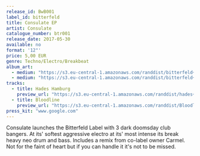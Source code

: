 ```yaml
---
release_id: BwB001
label_id: bitterfeld
title: Consulate EP
artist: Consulate
catalogue_number: btr001
release_date: 2017-05-30
available: no
format: '12"' 
price: 5,00 EUR 
genre: Techno/Electro/Breakbeat 
album_art: 
  - medium: "https://s3.eu-central-1.amazonaws.com/randdist/bitterfeld+image.jpg"
  - medium: "https://s3.eu-central-1.amazonaws.com/randdist/bitterfeld+2.jpg"
tracks:
  - title: Hades Hamburg
    preview_url: "https://s3.eu-central-1.amazonaws.com/randdist/hades+hamburg+v2.mp3"
  - title: Bloodline
    preview_url: "https://s3.eu-central-1.amazonaws.com/randdist/Bloodline+1.mp3" 
press_kit: "www.google.com" 
---
```

Consulate launches the Bitterfeld Label with 3 dark doomsday club bangers. At its' softest aggressive electro at its' most intense its break heavy neo drum and bass. Includes a remix from co-label owner Carmel. Not for the faint of heart but if you can handle it it's not to be missed.  
